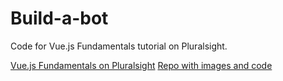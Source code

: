 # Build-a-bot

Code for Vue.js Fundamentals tutorial on Pluralsight. 

[Vue.js Fundamentals on Pluralsight](https://app.pluralsight.com/library/courses/vuejs-fundamentals/table-of-contents)
[Repo with images and code](https://github.com/jmcooper/vuejs-fundamentals)

